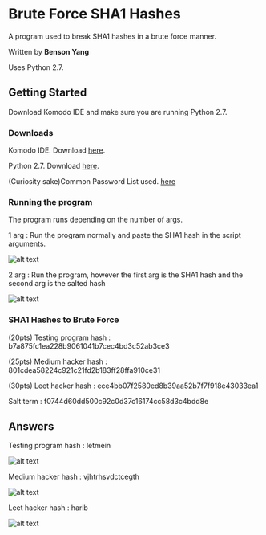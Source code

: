 # Brute Force SHA1 Hashes
A program used to break SHA1 hashes in a brute force manner. 

Written by **Benson Yang**

Uses Python 2.7.

## Getting Started
Download Komodo IDE and make sure you are running Python 2.7.

### Downloads
Komodo IDE. Download [here](https://www.activestate.com/products/komodo-ide/download-ide/).

Python 2.7. Download [here](https://www.python.org/downloads/release/python-2715/).

(Curiosity sake)Common Password List used. [here](https://raw.githubusercontent.com/danielmiessler/SecLists/master/Passwords/Common-Credentials/10-million-password-list-top-1000000.txt)

### Running the program
The program runs depending on the number of args.

1 arg : Run the program normally and paste the SHA1 hash in the script arguments.

![alt text](https://github.com/byangschool/brute-force-sha1-hashes/blob/master/singleargument.png)

2 arg : Run the program, however the first arg is the SHA1 hash and the second arg is the salted hash

![alt text](https://github.com/byangschool/brute-force-sha1-hashes/blob/master/arguments.png)

### SHA1 Hashes to Brute Force
(20pts) Testing program hash : b7a875fc1ea228b9061041b7cec4bd3c52ab3ce3

(25pts) Medium hacker hash : 801cdea58224c921c21fd2b183ff28ffa910ce31

(30pts) Leet hacker hash : ece4bb07f2580ed8b39aa52b7f7f918e43033ea1

Salt term : f0744d60dd500c92c0d37c16174cc58d3c4bdd8e

## Answers
Testing program hash : letmein

![alt text](https://github.com/byangschool/brute-force-sha1-hashes/blob/master/testingprogramhash.png)

Medium hacker hash : vjhtrhsvdctcegth

![alt text](https://github.com/byangschool/brute-force-sha1-hashes/blob/master/mediumhackerhash.png)

Leet hacker hash : harib

![alt text](https://github.com/byangschool/brute-force-sha1-hashes/blob/master/leethackerhash.png)

